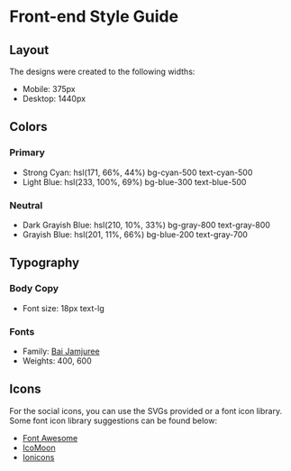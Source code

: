 # Front-end Style Guide

## Layout

The designs were created to the following widths:

- Mobile: 375px
- Desktop: 1440px

## Colors

### Primary

- Strong Cyan: hsl(171, 66%, 44%)
 bg-cyan-500 text-cyan-500
- Light Blue: hsl(233, 100%, 69%)
 bg-blue-300 text-blue-500
### Neutral

- Dark Grayish Blue: hsl(210, 10%, 33%)
bg-gray-800 text-gray-800
- Grayish Blue: hsl(201, 11%, 66%)
bg-blue-200 text-gray-700
## Typography

### Body Copy

- Font size: 18px
text-lg

### Fonts

- Family: [Bai Jamjuree](https://fonts.google.com/specimen/Bai+Jamjuree)
- Weights: 400, 600

## Icons

For the social icons, you can use the SVGs provided or a font icon library. Some font icon library suggestions can be found below:

- [Font Awesome](https://fontawesome.com)
- [IcoMoon](https://icomoon.io)
- [Ionicons](https://ionicons.com)